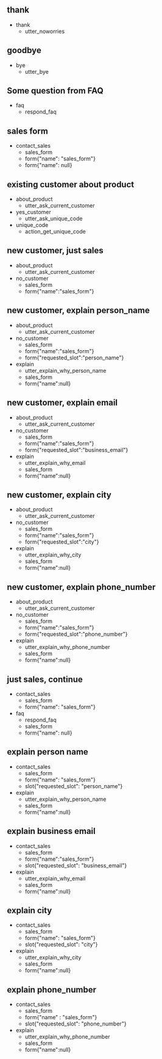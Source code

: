 

## thank
* thank
  - utter_noworries

## goodbye
* bye
  - utter_bye

## Some question from FAQ
* faq
    - respond_faq

## sales form
* contact_sales
    - sales_form
    - form{"name": "sales_form"}
    - form{"name": null}

## existing customer about product
* about_product
    - utter_ask_current_customer
* yes_customer
    - utter_ask_unique_code
* unique_code
    - action_get_unique_code

## new customer, just sales
* about_product
    - utter_ask_current_customer
* no_customer
    - sales_form
    - form{"name":"sales_form"}

## new customer, explain person_name
* about_product
    - utter_ask_current_customer
* no_customer
    - sales_form
    - form{"name":"sales_form"}
    - form{"requested_slot":"person_name"}
* explain
    - utter_explain_why_person_name
    - sales_form
    - form{"name":null}


## new customer, explain email
* about_product
    - utter_ask_current_customer
* no_customer
    - sales_form
    - form{"name":"sales_form"}
    - form{"requested_slot":"business_email"}
* explain
    - utter_explain_why_email
    - sales_form
    - form{"name":null}


## new customer, explain city
* about_product
    - utter_ask_current_customer
* no_customer
    - sales_form
    - form{"name":"sales_form"}
    - form{"requested_slot":"city"}
* explain
    - utter_explain_why_city
    - sales_form
    - form{"name":null}


## new customer, explain phone_number
* about_product
    - utter_ask_current_customer
* no_customer
    - sales_form
    - form{"name":"sales_form"}
    - form{"requested_slot":"phone_number"}
* explain
    - utter_explain_why_phone_number
    - sales_form
    - form{"name":null}



## just sales, continue
* contact_sales
    - sales_form
    - form{"name": "sales_form"}
* faq
    - respond_faq
    - sales_form
    - form{"name": null}

## explain person name
* contact_sales
    - sales_form
    - form{"name": "sales_form"}
    - slot{"requested_slot": "person_name"}
* explain
    - utter_explain_why_person_name
    - sales_form
    - form{"name":null}

## explain business email
* contact_sales
    - sales_form
    - form{"name":"sales_form"}
    - slot{"requested_slot": "business_email"}
* explain
    - utter_explain_why_email
    - sales_form
    - form{"name":null}

## explain city
* contact_sales
    - sales_form
    - form{"name": "sales_form"}
    - slot{"requested_slot": "city"}
* explain
    - utter_explain_why_city
    - sales_form
    - form{"name":null}

## explain phone_number
* contact_sales
    - sales_form
    - form{"name" : "sales_form"}
    - slot{"requested_slot": "phone_number"}
* explain
    - utter_explain_why_phone_number
    - sales_form
    - form{"name":null}





